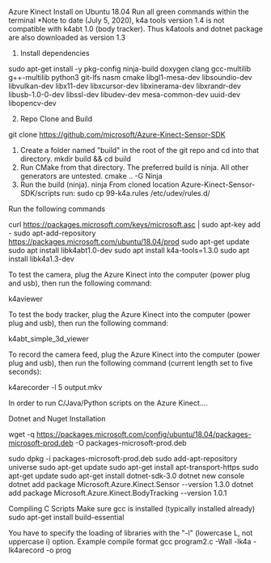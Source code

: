 Azure Kinect Install on Ubuntu 18.04
Run all green commands within the terminal
*Note to date (July 5, 2020), k4a tools version 1.4 is not compatible with k4abt 1.0 (body tracker). Thus k4atools and dotnet package are also downloaded as version 1.3

1) Install dependencies

sudo apt-get install -y pkg-config ninja-build doxygen clang gcc-multilib g++-multilib python3 git-lfs nasm cmake libgl1-mesa-dev libsoundio-dev libvulkan-dev libx11-dev libxcursor-dev libxinerama-dev libxrandr-dev libusb-1.0-0-dev libssl-dev libudev-dev mesa-common-dev uuid-dev libopencv-dev

2)  Repo Clone and Build

git clone https://github.com/microsoft/Azure-Kinect-Sensor-SDK

1.	Create a folder named "build" in the root of the git repo and cd into that directory.
mkdir build && cd build
2.	Run CMake from that directory. The preferred build is ninja. All other generators are untested.
cmake .. -G Ninja
3.	Run the build (ninja).
ninja
From cloned location Azure-Kinect-Sensor-SDK/scripts run:
sudo cp 99-k4a.rules /etc/udev/rules.d/

Run the following commands

curl https://packages.microsoft.com/keys/microsoft.asc | sudo apt-key add -
sudo apt-add-repository https://packages.microsoft.com/ubuntu/18.04/prod
sudo apt-get update
sudo apt install libk4abt1.0-dev
sudo apt install k4a-tools=1.3.0
sudo apt install libk4a1.3-dev

To test the camera, plug the Azure Kinect into the computer (power plug and usb), then run the following command:

k4aviewer

To test the body tracker, plug the Azure Kinect into the computer (power plug and usb), then run the following command:

k4abt_simple_3d_viewer

To record the camera feed, plug the Azure Kinect into the computer (power plug and usb), then run the following command (current length set to five seconds):

k4arecorder -l 5 output.mkv

In order to run C/Java/Python scripts on the Azure Kinect….

Dotnet and Nuget Installation

wget -q https://packages.microsoft.com/config/ubuntu/18.04/packages-microsoft-prod.deb -O packages-microsoft-prod.deb

sudo dpkg -i packages-microsoft-prod.deb
sudo add-apt-repository universe
sudo apt-get update
sudo apt-get install apt-transport-https
sudo apt-get update
sudo apt-get install dotnet-sdk-3.0
dotnet new console
dotnet add package Microsoft.Azure.Kinect.Sensor --version 1.3.0
dotnet add package Microsoft.Azure.Kinect.BodyTracking --version 1.0.1

Compiling C Scripts
Make sure gcc is installed (typically installed already)
sudo apt-get install build-essential

You have to specify the loading of libraries with the "-l" (lowercase L, not uppercase i) option.
Example compile format
gcc program2.c -Wall -lk4a -lk4arecord -o prog






